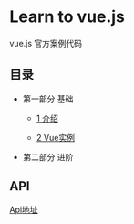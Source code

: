Learn to vue.js
======================
vue.js 官方案例代码

## 目录

- 第一部分 基础

    - [1 介绍](./src/01.introduce/)

    - [2 Vue实例](./src/02.instance/)

- 第二部分 进阶


## API

[Api地址](./api/index.md)